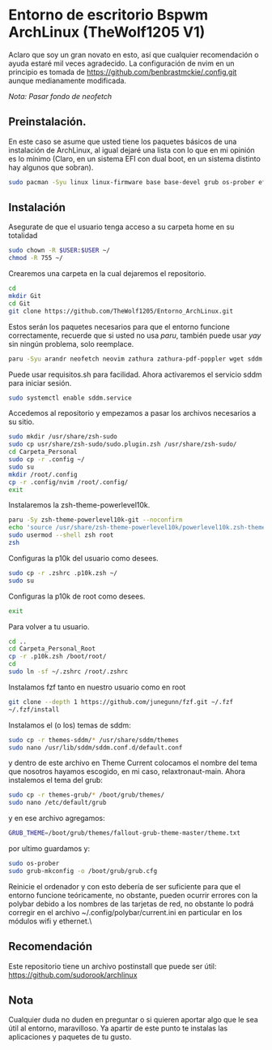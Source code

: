 # Entorno de escritorio Bspwm ArchLinux (TheWolf1205 V1)

Aclaro que soy un gran novato en esto, así que cualquier recomendación o ayuda estaré mil veces agradecido.
La configuración de nvim en un principio es tomada de https://github.com/benbrastmckie/.config.git aunque medianamente modificada.

*Nota: Pasar fondo de neofetch*

## Preinstalación.

En este caso se asume que usted tiene los paquetes básicos de una instalación de ArchLinux, al igual dejaré una lista con lo que en mi opinión es lo mínimo (Claro, en un sistema EFI con dual boot, en un sistema distinto hay algunos que sobran).


```zsh
sudo pacman -Syu linux linux-firmware base base-devel grub os-prober efibootmgr networkmanager wpa_supplicant netctl dialog ntfs-3g nano vim git

```

## Instalación 
Asegurate de que el usuario tenga acceso a su carpeta home en su totalidad
```zsh
sudo chown -R $USER:$USER ~/
chmod -R 755 ~/
```

Crearemos una carpeta en la cual dejaremos el repositorio.
```zsh
cd
mkdir Git
cd Git
git clone https://github.com/TheWolf1205/Entorno_ArchLinux.git
```
Estos serán los paquetes necesarios para que el entorno funcione correctamente, recuerde que si usted no usa *paru*, también puede usar *yay* sin ningún problema, solo reemplace.
```zsh
paru -Syu arandr neofetch neovim zathura zathura-pdf-poppler wget sddm sxhkd bspwm ttf-hack-nerd ttf-jetbrains-mono-nerd ttf-nerd-fonts-symbols ttf-nerd-fonts-symbols-mono ttf-iosevka-nerd kitty lsd bat mdcat feh picom lxsession dunst gpaste polybar rofi papirus-icon-theme alsa-utils alsa-plugins alsa-firmware sof-firmware pamixer spotify firejail brave-bin flameshot pavucontrol pulseaudio pulseaudio-alsa pulseaudio-bluetooth brightnessctl zsh zsh-syntax-highlighting zsh-autosuggestions xorg-xsetroot i3lock-color mpc python-notify2 python-psutil yad mplayer redshift playerctl surf texlive texlive-lang biber git lazygit fzf ripgrep pandoc-cli haskell-pandoc pandoc-crossref texlive-latex texlive-latexextra texlive-latexrecommended nodejs npm stylua lua-language-server wget xsel stylua unzip qt5 arc-solid-gtk-theme arc-icon-theme kvantum
```
Puede usar requisitos.sh para facilidad.
Ahora activaremos el servicio sddm para iniciar sesión.
```zsh
sudo systemctl enable sddm.service
```
Accedemos al repositorio y empezamos a pasar los archivos necesarios a su sitio.
```zsh
sudo mkdir /usr/share/zsh-sudo
sudo cp usr/share/zsh-sudo/sudo.plugin.zsh /usr/share/zsh-sudo/
cd Carpeta_Personal
sudo cp -r .config ~/
sudo su
mkdir /root/.config
cp -r .config/nvim /root/.config/
exit
```
Instalaremos la zsh-theme-powerlevel10k.
```zsh
paru -Sy zsh-theme-powerlevel10k-git --noconfirm
echo 'source /usr/share/zsh-theme-powerlevel10k/powerlevel10k.zsh-theme' >>~/.zshrc
sudo usermod --shell zsh root
zsh
```
Configuras la p10k del usuario como desees.
```zsh
sudo cp -r .zshrc .p10k.zsh ~/
sudo su
```
Configuras la p10k de root como desees.
```zsh
exit
```
Para volver a tu usuario.
```zsh
cd ..
cd Carpeta_Personal_Root
cp -r .p10k.zsh /boot/root/
cd
sudo ln -sf ~/.zshrc /root/.zshrc
```
Instalamos fzf tanto en nuestro usuario como en root
```zsh
git clone --depth 1 https://github.com/junegunn/fzf.git ~/.fzf
~/.fzf/install
```
Instalamos el (o los) temas de sddm:
```zsh
sudo cp -r themes-sddm/* /usr/share/sddm/themes
sudo nano /usr/lib/sddm/sddm.conf.d/default.conf
```
y dentro de este archivo en Theme Current colocamos el nombre del tema que nosotros hayamos escogido, en mi caso, relaxtronaut-main.
Ahora instalemos el tema del grub:
```zsh
sudo cp -r themes-grub/* /boot/grub/themes/
sudo nano /etc/default/grub
```
y en ese archivo agregamos:
```zsh
GRUB_THEME=/boot/grub/themes/fallout-grub-theme-master/theme.txt
```
por ultimo guardamos y:
```zsh
sudo os-prober
sudo grub-mkconfig -o /boot/grub/grub.cfg
```

Reinicie el ordenador y con esto debería de ser suficiente para que el entorno funcione teóricamente, no obstante, pueden ocurrir errores con la polybar debido a los nombres de las tarjetas de red, no obstante lo podrá corregir en el archivo ~/.config/polybar/current.ini en particular en los módulos wifi y ethernet.\\

## Recomendación
Este repositorio tiene un archivo postinstall que puede ser útil:
https://github.com/sudorook/archlinux

## Nota
Cualquier duda no duden en preguntar o si quieren aportar algo que le sea útil al entorno, maravilloso.
Ya apartir de este punto te instalas las aplicaciones y paquetes de tu gusto.
